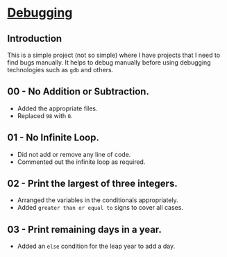 # <ins>Debugging</ins>

## Introduction
This is a simple project (not so simple) where I have projects that I need to find bugs manually. It helps to debug manually before using debugging technologies such as `gdb` and others.

## 00 - No Addition or Subtraction.
- Added the appropriate files.
- Replaced `98` with `0`.

## 01 - No Infinite Loop.
- Did not add or remove any line of code.
- Commented out the infinite loop as required.

## 02 - Print the largest of three integers.
- Arranged the variables in the conditionals appropriately.
- Added `greater than or equal to` signs to cover all cases.

## 03 - Print remaining days in a year.
- Added an `else` condition for the leap year to add a day.